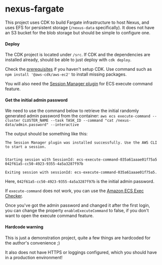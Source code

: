 # nexus-fargate

This project uses CDK to build Fargate infrastructure to host Nexus, and uses EFS for persistent storage (`/nexus-data` specifically). It does not have an S3 bucket for the blob storage but should be simple to configure one.

#### Deploy

The CDK project is located under `/src`. If CDK and the dependencies are installed already, should be able to just deploy with `cdk deploy`.

Check the [prerequisites](https://docs.aws.amazon.com/cdk/latest/guide/getting_started.html#getting_started_prerequisites) if you haven't setup CDK. Use command such as `npm install '@aws-cdk/aws-ec2'` to install missing packages.

You will also need the [Session Manager plugin](https://docs.aws.amazon.com/systems-manager/latest/userguide/session-manager-working-with-install-plugin.html) for ECS execute command feature.

#### Get the initial admin password

We need to use the command below to retrieve the initial randomly generated admin password from the container:
`aws ecs execute-command --cluster CLUSTER_NAME --task TASK_ID --command "cat /nexus-data/admin.password" --interactive`

The output should be something like this:
```
The Session Manager plugin was installed successfully. Use the AWS CLI to start a session.


Starting session with SessionId: ecs-execute-command-035a61aaae01f75a5
042f61a5-cc50-4923-9355-4a5a3287f97b

Exiting session with sessionId: ecs-execute-command-035a61aaae01f75a5.
```

Here, `042f61a5-cc50-4923-9355-4a5a3287f97b` is the initial admin password.

If `execute-command` does not work, you can use the [Amazon ECS Exec Checker](https://github.com/aws-containers/amazon-ecs-exec-checker).

Once you've got the admin password and changed it after the first login, you can change the property `enableExecuteCommand` to false, if you don't want to open the execute command feature.

#### Hardcode warning
This is just a demonstration project, quite a few things are hardcoded for the author's convenience ;)

It also does not have HTTPS or loggings configured, which you should have in a production environment!